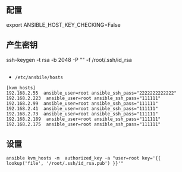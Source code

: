 ## 配置
export ANSIBLE_HOST_KEY_CHECKING=False

## 产生密钥
ssh-keygen -t rsa -b 2048 -P "" -f /root/.ssh/id_rsa


## 
- `/etc/ansbile/hosts`

```ansbile
[kvm_hosts]
192.168.2.55  ansible_user=root ansible_ssh_pass="2222222222222"
192.168.2.223  ansible_user=root ansible_ssh_pass="111111"
192.168.2.99  ansible_user=root ansible_ssh_pass="111111"
192.168.2.41  ansible_user=root ansible_ssh_pass="111111"
192.168.2.73  ansible_user=root ansible_ssh_pass="111111"
192.168.2.189  ansible_user=root ansible_ssh_pass="111111"
192.168.2.175  ansible_user=root ansible_ssh_pass="111111"
```

## 设置
```
ansible kvm_hosts -m  authorized_key -a "user=root key='{{ lookup('file', '/root/.ssh/id_rsa.pub') }}'"
```